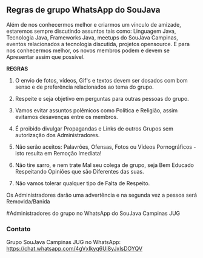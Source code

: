 ## Regras de grupo WhatsApp do SouJava
Além de nos conhecermos melhor e criarmos um vínculo de amizade, estaremos sempre discutindo assuntos tais como: Linguagem Java, Tecnologia Java, Frameworks Java, meetups do SouJava Campinas, eventos relacionados a tecnologia discutida, projetos opensource.
E para nos conhecermos melhor, os novos membros podem e devem se Apresentar assim que possível.

**REGRAS**

01. O envio de fotos, vídeos, Gif's e textos devem ser dosados com bom senso e de preferência relacionados ao tema do grupo.

02. Respeite e seja objetivo em perguntas para outras pessoas do grupo.

03. Vamos evitar assuntos polêmicos como Política e Religião, assim evitamos desavenças  entre os membros.

04. É proibido divulgar Propagandas e Links de outros Grupos sem autorização dos Administradores.

05. Não serão aceitos: Palavrões, Ofensas, Fotos ou Vídeos Pornográficos - isto resulta em Remoção Imediata!

06. Não tire sarro, e nem trate Mal seu colega de grupo, seja Bem Educado Respeitando Opiniões que são  Diferentes das suas.

07. Não vamos tolerar qualquer tipo de Falta de Respeito.

Os Administradores darão uma advertência e na segunda vez a pessoa será Removida/Banida 

#Administradores do grupo no WhatsApp do SouJava Campinas JUG

### Contato

Grupo SouJava Campinas JUG no WhatsApp: https://chat.whatsapp.com/4gVxIkyq6Ul8yJxIsDOYQV
